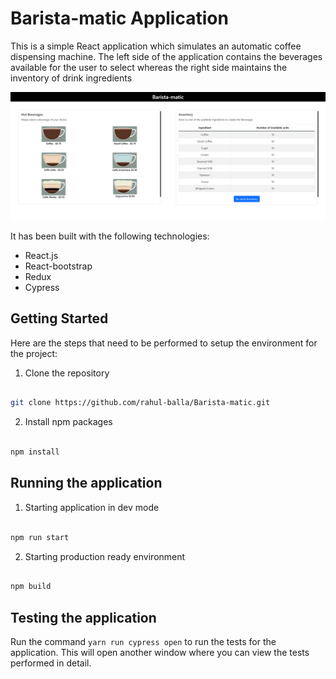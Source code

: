 # Barista-matic Application

This is a simple React application which simulates an automatic coffee dispensing machine. The left side of the application contains the beverages available for the user to select whereas the right side maintains the inventory of drink ingredients <br />

<img src="./public/images/readmeImage.png" alt="Logo" >

It has been built with the following technologies:

<ul>
  <li>React.js</li>
  <li>React-bootstrap</li>
  <li>Redux</li>
  <li>Cypress</li>
</ul>

## Getting Started

Here are the steps that need to be performed to setup the environment for the project: <br />

1. Clone the repository

```sh

git clone https://github.com/rahul-balla/Barista-matic.git
```

2. Install npm packages

```sh

npm install
```

## Running the application

1. Starting application in dev mode

```sh

npm run start
```

2. Starting production ready environment

```sh

npm build
```

## Testing the application

Run the command `yarn run cypress open` to run the tests for the application. This will open another window where you can view the tests performed in detail.
